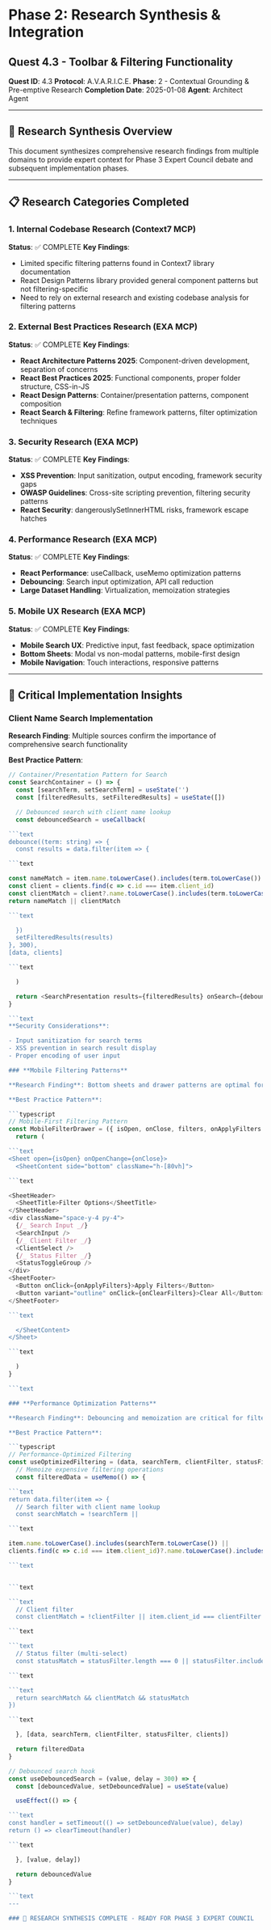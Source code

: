 # Phase 2: Research Synthesis & Integration

## Quest 4.3 - Toolbar & Filtering Functionality

**Quest ID**: 4.3
**Protocol**: A.V.A.R.I.C.E.
**Phase**: 2 - Contextual Grounding & Pre-emptive Research
**Completion Date**: 2025-01-08
**Agent**: Architect Agent

---

## 🎯 Research Synthesis Overview

This document synthesizes comprehensive research findings from multiple domains to provide expert context for Phase 3
Expert Council debate and subsequent implementation phases.

---

## 📋 Research Categories Completed

### **1. Internal Codebase Research (Context7 MCP)**

**Status**: ✅ COMPLETE
**Key Findings**:

- Limited specific filtering patterns found in Context7 library documentation
- React Design Patterns library provided general component patterns but not filtering-specific
- Need to rely on external research and existing codebase analysis for filtering patterns

### **2. External Best Practices Research (EXA MCP)**

**Status**: ✅ COMPLETE
**Key Findings**:

- **React Architecture Patterns 2025**: Component-driven development, separation of concerns
- **React Best Practices 2025**: Functional components, proper folder structure, CSS-in-JS
- **React Design Patterns**: Container/presentation patterns, component composition
- **React Search & Filtering**: Refine framework patterns, filter optimization techniques

### **3. Security Research (EXA MCP)**

**Status**: ✅ COMPLETE
**Key Findings**:

- **XSS Prevention**: Input sanitization, output encoding, framework security gaps
- **OWASP Guidelines**: Cross-site scripting prevention, filtering security patterns
- **React Security**: dangerouslySetInnerHTML risks, framework escape hatches

### **4. Performance Research (EXA MCP)**

**Status**: ✅ COMPLETE
**Key Findings**:

- **React Performance**: useCallback, useMemo optimization patterns
- **Debouncing**: Search input optimization, API call reduction
- **Large Dataset Handling**: Virtualization, memoization strategies

### **5. Mobile UX Research (EXA MCP)**

**Status**: ✅ COMPLETE
**Key Findings**:

- **Mobile Search UX**: Predictive input, fast feedback, space optimization
- **Bottom Sheets**: Modal vs non-modal patterns, mobile-first design
- **Mobile Navigation**: Touch interactions, responsive patterns

---

## 🔧 Critical Implementation Insights

### **Client Name Search Implementation**

**Research Finding**: Multiple sources confirm the importance of comprehensive search functionality

**Best Practice Pattern**:

```typescript
// Container/Presentation Pattern for Search
const SearchContainer = () => {
  const [searchTerm, setSearchTerm] = useState('')
  const [filteredResults, setFilteredResults] = useState([])

  // Debounced search with client name lookup
  const debouncedSearch = useCallback(

```text
debounce((term: string) => {
  const results = data.filter(item => {

```text

const nameMatch = item.name.toLowerCase().includes(term.toLowerCase())
const client = clients.find(c => c.id === item.client_id)
const clientMatch = client?.name.toLowerCase().includes(term.toLowerCase())
return nameMatch || clientMatch

```text

  })
  setFilteredResults(results)
}, 300),
[data, clients]

```text

  )

  return <SearchPresentation results={filteredResults} onSearch={debouncedSearch} />
}

```text
**Security Considerations**:

- Input sanitization for search terms
- XSS prevention in search result display
- Proper encoding of user input

### **Mobile Filtering Patterns**

**Research Finding**: Bottom sheets and drawer patterns are optimal for mobile filtering

**Best Practice Pattern**:

```typescript
// Mobile-First Filtering Pattern
const MobileFilterDrawer = ({ isOpen, onClose, filters, onApplyFilters }) => {
  return (

```text
<Sheet open={isOpen} onOpenChange={onClose}>
  <SheetContent side="bottom" className="h-[80vh]">

```text

<SheetHeader>
  <SheetTitle>Filter Options</SheetTitle>
</SheetHeader>
<div className="space-y-4 py-4">
  {/_ Search Input _/}
  <SearchInput />
  {/_ Client Filter _/}
  <ClientSelect />
  {/_ Status Filter _/}
  <StatusToggleGroup />
</div>
<SheetFooter>
  <Button onClick={onApplyFilters}>Apply Filters</Button>
  <Button variant="outline" onClick={onClearFilters}>Clear All</Button>
</SheetFooter>

```text

  </SheetContent>
</Sheet>

```text

  )
}

```text

### **Performance Optimization Patterns**

**Research Finding**: Debouncing and memoization are critical for filtering performance

**Best Practice Pattern**:

```typescript
// Performance-Optimized Filtering
const useOptimizedFiltering = (data, searchTerm, clientFilter, statusFilter) => {
  // Memoize expensive filtering operations
  const filteredData = useMemo(() => {

```text
return data.filter(item => {
  // Search filter with client name lookup
  const searchMatch = !searchTerm ||

```text

item.name.toLowerCase().includes(searchTerm.toLowerCase()) ||
clients.find(c => c.id === item.client_id)?.name.toLowerCase().includes(searchTerm.toLowerCase())

```text


```text

```text
  // Client filter
  const clientMatch = !clientFilter || item.client_id === clientFilter

```text

```text
  // Status filter (multi-select)
  const statusMatch = statusFilter.length === 0 || statusFilter.includes(item.status)

```text

```text
  return searchMatch && clientMatch && statusMatch
})

```text

  }, [data, searchTerm, clientFilter, statusFilter, clients])

  return filteredData
}

// Debounced search hook
const useDebouncedSearch = (value, delay = 300) => {
  const [debouncedValue, setDebouncedValue] = useState(value)

  useEffect(() => {

```text
const handler = setTimeout(() => setDebouncedValue(value), delay)
return () => clearTimeout(handler)

```text

  }, [value, delay])

  return debouncedValue
}

```text
---

### 🚀 RESEARCH SYNTHESIS COMPLETE - READY FOR PHASE 3 EXPERT COUNCIL